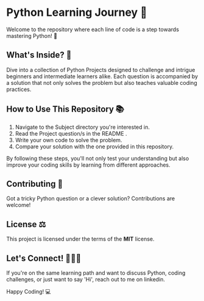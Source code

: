 # <PyLearn>

# Python Learning Journey :snake:

Welcome to the repository where each line of code is a step towards mastering Python! :rocket:

## What's Inside? :mag_right:

Dive into a collection of Python Projects designed to challenge and intrigue beginners and intermediate learners alike. Each question is accompanied by a solution that not only solves the problem but also teaches valuable coding practices.


## How to Use This Repository :books:

1. Navigate to the Subject directory you're interested in.
2. Read the Project question/s in the README .
3. Write your own code to solve the problem.
4. Compare your solution with the one provided in this repository.

By following these steps, you'll not only test your understanding but also improve your coding skills by learning from different approaches.

## Contributing :handshake:

Got a tricky Python question or a clever solution? Contributions are welcome!

## License :balance_scale:


This project is licensed under the terms of the **MIT** license.

## Let's Connect! :people_holding_hands:

If you're on the same learning path and want to discuss Python, coding challenges, or just want to say 'Hi', reach out to me on linkedin.

Happy Coding! :computer:
